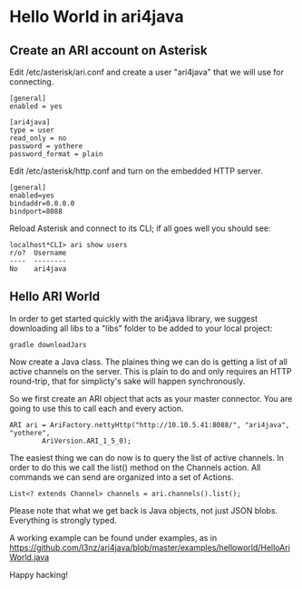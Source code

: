 Hello World in ari4java
=======================

Create an ARI account on Asterisk
---------------------------------


Edit /etc/asterisk/ari.conf and create a user "ari4java" that we will use for connecting.

	[general]
	enabled = yes

	[ari4java]
	type = user
	read_only = no
	password = yothere
	password_format = plain

Edit /etc/asterisk/http.conf and turn on the embedded HTTP server.

	[general]
	enabled=yes
	bindaddr=0.0.0.0  
	bindport=8088

Reload Asterisk and connect to its CLI; if all goes well you should see:

	localhost*CLI> ari show users
	r/o?  Username
	----  --------
	No    ari4java


Hello ARI World
---------------

In order to get started quickly with the ari4java library, we suggest
downloading all libs to a "libs" folder to be added to your local project:

	gradle downloadJars

Now create a Java class. The plaines thing we can do is getting a list of
all active channels on the server. This is plain to do and only requires
an HTTP round-trip, that for simplicty's sake will happen synchronously.

So we first create an ARI object that acts as your master connector.
You are going to use this to call each and every action.

	ARI ari = AriFactory.nettyHttp("http://10.10.5.41:8088/", "ari4java", "yothere", 
	        AriVersion.ARI_1_5_0);

The easiest thing we can do now is to query the list of active channels.
In order to do this we call the list() method on the Channels action.
All commands we can send are organized into a set of Actions.
            
    List<? extends Channel> channels = ari.channels().list();

Please note that what we get back is Java objects, not just JSON blobs.
Everything is strongly typed.

A working example can be found under examples, as in https://github.com/l3nz/ari4java/blob/master/examples/helloworld/HelloAriWorld.java

Happy hacking!


